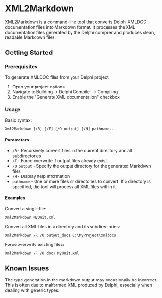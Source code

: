 # XML2Markdown

XML2Markdown is a command-line tool that converts Delphi XMLDOC documentation files into Markdown format. It processes the XML documentation files generated by the Delphi compiler and produces clean, readable Markdown files.

## Getting Started

### Prerequisites

To generate XMLDOC files from your Delphi project:

1. Open your project options
2. Navigate to Building → Delphi Compiler → Compiling
3. Enable the "Generate XML documentation" checkbox

### Usage

Basic syntax:
```
Xml2Markdown [/R] [/F] [/O output] [/H] pathname...
```

#### Parameters

- `/R` - Recursively convert files in the current directory and all subdirectories
- `/F` - Force overwrite if output files already exist
- `/O output` - Specify the output directory for the generated Markdown files
- `/H` - Display help information
- `pathname` - One or more files or directories to convert. If a directory is specified, the tool will process all XML files within it

#### Examples

Convert a single file:
```
Xml2Markdown MyUnit.xml
```

Convert all XML files in a directory and its subdirectories:
```
Xml2Markdown /R /O output_docs C:\MyProject\xmldocs
```

Force overwrite existing files:
```
Xml2Markdown /F /O docs MyUnit.xml
```

## Known Issues

The type generation in the markdown output may occasionally be incorrect. This is often due to malformed XML produced by Delphi, especially when dealing with generic types.
